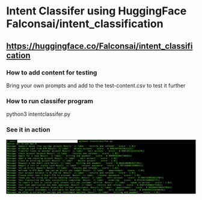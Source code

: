 # Intent Classifer using HuggingFace Falconsai/intent_classification 
## https://huggingface.co/Falconsai/intent_classification


### How to add content for testing
Bring your own prompts and add to the test-content.csv to test it further

### How to run classifer program
python3 intentclassifer.py

### See it in action
![Demo](demo.png)